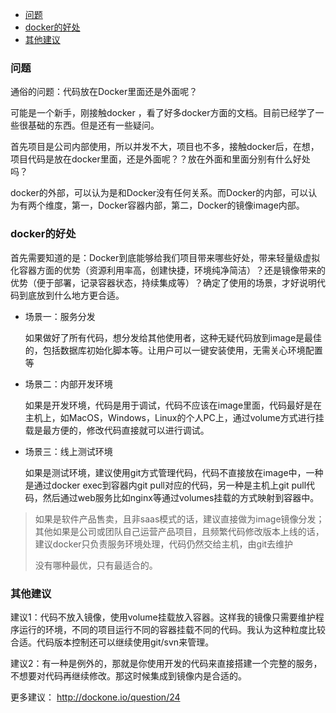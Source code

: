 <!-- TOC -->

- [问题](#问题)
- [docker的好处](#docker的好处)
- [其他建议](#其他建议)

<!-- /TOC -->
### 问题

通俗的问题：代码放在Docker里面还是外面呢？


可能是一个新手，刚接触docker ，看了好多docker方面的文档。目前已经学了一些很基础的东西。但是还有一些疑问。

首先项目是公司内部使用，所以并发不大，项目也不多，接触docker后，在想，项目代码是放在docker里面，还是外面呢？？放在外面和里面分别有什么好处吗？


docker的外部，可以认为是和Docker没有任何关系。而Docker的内部，可以认为有两个维度，第一，Docker容器内部，第二，Docker的镜像image内部。

### docker的好处

首先需要知道的是：Docker到底能够给我们项目带来哪些好处，带来轻量级虚拟化容器方面的优势（资源利用率高，创建快捷，环境纯净简洁）？还是镜像带来的优势（便于部署，记录容器状态，持续集成等）？确定了使用的场景，才好说明代码到底放到什么地方更合适。


- 场景一：服务分发

    如果做好了所有代码，想分发给其他使用者，这种无疑代码放到image是最佳的，包括数据库初始化脚本等。让用户可以一键安装使用，无需关心环境配置等


- 场景二：内部开发环境

    如果是开发环境，代码是用于调试，代码不应该在image里面，代码最好是在主机上，如MacOS，Windows，Linux的个人PC上，通过volume方式进行挂载是最方便的，修改代码直接就可以进行调试。

- 场景三：线上测试环境

    如果是测试环境，建议使用git方式管理代码，代码不直接放在image中，一种是通过docker exec到容器内git pull对应的代码，另一种是主机上git pull代码，然后通过web服务比如nginx等通过volumes挂载的方式映射到容器中。


> 如果是软件产品售卖，且非saas模式的话，建议直接做为image镜像分发；其他如果是公司或团队自己运营产品项目，且频繁代码修改版本上线的话，建议docker只负责服务环境处理，代码仍然交给主机，由git去维护
>
> 没有哪种最优，只有最适合的。


### 其他建议


建议1：代码不放入镜像，使用volume挂载放入容器。这样我的镜像只需要维护程序运行的环境，不同的项目运行不同的容器挂载不同的代码。我认为这种粒度比较合适。代码版本控制还可以继续使用git/svn来管理。

建议2：有一种是例外的，那就是你使用开发的代码来直接搭建一个完整的服务，不想要对代码再继续修改。那这时候集成到镜像内是合适的。


更多建议：
http://dockone.io/question/24

